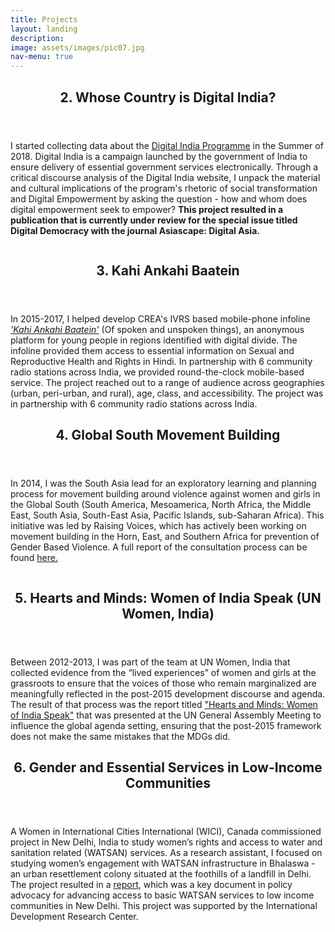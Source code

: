 ```yaml
---
title: Projects
layout: landing
description:
image: assets/images/pic07.jpg
nav-menu: true
---
```


<!-- Main -->
<div id="main">


<!-- One kind of project description - No image, only text -->
<section id="one">
	<div class="inner">
		<header class="major">
			<h2>2. Whose Country is Digital India?</h2>
		</header>
		<p>I started collecting data about the <a href="https://digitalindia.gov.in/">Digital India Programme</a> in the Summer of 2018. Digital India is a campaign launched by the government of India to ensure delivery of essential government services electronically. Through a critical discourse analysis of the Digital India website, I unpack the material and cultural implications of the program's rhetoric of social transformation and Digital Empowerment by asking the question - how and whom does digital empowerment seek to empower? <strong>This project resulted in a publication that is currently under review for the special issue titled Digital Democracy with the journal Asiascape: Digital Asia.</strong></p>
	</div>
</section>

<!-- Second kind of project description - Can include an image -->
<section id="two" class="spotlights">
	<section>
		<a href="generic.html" class="image">
			<!-- Put image in the folder assets > image -->
			<!-- Only change the image name and extension below -->
			<img src="{% link assets/images/pic12_ka.jpg %}" alt="" data-position="center center" />
		</a>
		<div class="content">
			<div class="inner">
				<header class="major">
					<h2>3. Kahi Ankahi Baatein</h2>
				</header>
				<p>In 2015-2017, I helped develop CREA's IVRS based mobile-phone infoline <a href="https://www.creaworld.org/events/kahi-ankahi-baatein-mobile-phone-based-info-line"><em>'Kahi Ankahi Baatein'</em></a> (Of spoken and unspoken things), an anonymous platform for young people in regions identified with digital divide. The infoline provided them access to essential information on Sexual and Reproductive Health and Rights in Hindi. In partnership with 6 community radio stations across India, we provided round-the-clock mobile-based service. The project reached out to a range of audience across geographies (urban, peri-urban, and rural), age, class, and accessibility. The project was in partnership with 6 community radio stations across India.</p>
			</div>
		</div>
	</section>
</section>

<section id="three">
	<div class="inner">
		<header class="major">
			<h2>4. Global South Movement Building</h2>
		</header>
		<p>In 2014, I was the South Asia lead for an exploratory learning and planning process for movement building around violence against women and girls in the Global South (South America, Mesoamerica, North Africa, the Middle East, South Asia, South-East Asia, Pacific Islands, sub-Saharan Africa). This initiative was led by Raising Voices, which has actively been working on movement building in the Horn, East, and Southern Africa for prevention of Gender Based Violence. A full report of the consultation process can be found <a href="http://raisingvoices.org/wp-content/uploads/2013/03/Raising-Voices-Global-South-Movement-Building-Report.pdf">here.</a></p>
	</div>
</section>

<section id="four" class="spotlights">
	<section>
		<a href="generic.html" class="image">
			<!-- Put image in the folder assets > image -->
			<!-- Only change the image name and extension below -->
			<img src="{% link assets/images/pic13_un-ed.jpg %}" alt="" data-position="center center" />
		</a>
		<div class="content">
			<div class="inner">
				<header class="major">
					<h2>5. Hearts and Minds: Women of India Speak (UN Women, India)</h2>
				</header>
				<p>Between 2012-2013, I was part of the team at UN Women, India that collected evidence from the “lived experiences” of women and girls at the grassroots to ensure that the voices of those who remain marginalized are meaningfully reflected in the post-2015 development discourse and agenda. The result of that process was the report titled <a href="https://www.unwomen.org/en/digital-library/publications/2014/3/hearts-and-minds-women-of-india-speak">"Hearts and Minds: Women of India Speak"</a> that was presented at the UN General Assembly Meeting to influence the global agenda setting, ensuring that the post-2015 framework does not make the same mistakes that the MDGs did.</p>
			</div>
		</div>
	</section>
</section>

<section id="five">
	<div class="inner">
		<header class="major">
			<h2>6. Gender and Essential Services in Low-Income Communities</h2>
		</header>
		<p>A Women in International Cities International (WICI), Canada commissioned project in New Delhi, India to study women’s rights and access to water and sanitation related (WATSAN) services. As a research assistant, I focused on studying women’s engagement with WATSAN infrastructure in Bhalaswa - an urban resettlement colony situated at the foothills of a landfill in Delhi. The project resulted in a <a href="https://idl-bnc-idrc.dspacedirect.org/bitstream/handle/10625/47973/IDL-47973.pdf">report</a>, which was a key document in policy advocacy for advancing access to basic WATSAN services to low income communities in New Delhi. This project was supported by the International Development Research Center. </p>
	</div>
</section>

</div>
